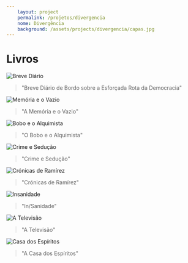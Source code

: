 ```yaml
---
    layout: project
    permalink: /projetos/divergencia
    nome: Divergência
    background: /assets/projects/divergencia/capas.jpg
---
```


# Livros


![Breve Diário](/assets/projects/divergencia/brevediario.png)
> "Breve Diário de Bordo sobre a Esforçada Rota da Democracia"

![Memória e o Vazio](/assets/projects/divergencia/capaameov4.png)
> "A Memória e o Vazio"

![Bobo e o Alquimista](/assets/projects/divergencia/capaboboeoalquimista4.png)
> "O Bobo e o Alquimista"

![Crime e Sedução](/assets/projects/divergencia/capacrimeeseducao4.png)
> "Crime e Sedução"

![Crónicas de Ramírez](/assets/projects/divergencia/capacronicas4.png)
> "Crónicas de Ramírez"

![Insanidade](/assets/projects/divergencia/capainsanidade4.png)
> "In/Sanidade"

![A Televisão](/assets/projects/divergencia/capatv24.png)
> "A Televisão"

![Casa dos Espíritos](/assets/projects/divergencia/casadosespiritos.png)
> "A Casa dos Espíritos"